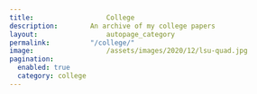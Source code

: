```yaml
---
title:					College
description:		An archive of my college papers
layout:					autopage_category
permalink:			"/college/"
image:					/assets/images/2020/12/lsu-quad.jpg
pagination: 
  enabled: true
  category: college
---
```


